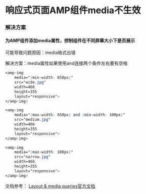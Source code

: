 # 响应式页面AMP组件media不生效

### 解决方案

#### 为AMP组件添加media属性，控制组件在不同屏幕大小下是否展示

可能导致问题原因：media格式出错

解决方案：media属性如果使用and连接两个条件左右要有空格

```css
<amp-img
    media="(min-width: 650px)"
    src="wide.jpg"
    width=466
    height=355
    layout="responsive">
</amp-img>
```

```css
<amp-img
    media="(max-width: 650px) and (min-width: 100px)"
    src="medium.jpg"
    width=466
    height=355
    layout="responsive">
</amp-img>
```

```css
<amp-img
    media="(max-width: 100px)"
    src="narrow.jpg"
    width=466
    height=355
    layout="responsive">
</amp-img>
```

文档参考：
[Layout & media queries官方文档](https://www.ampproject.org/docs/design/responsive/control_layout#using-media-queries)